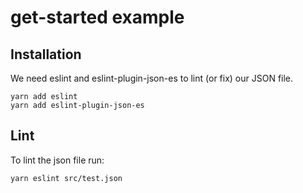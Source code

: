
# get-started example

## Installation

We need eslint and eslint-plugin-json-es to lint (or fix) our JSON file.

```
yarn add eslint
yarn add eslint-plugin-json-es
```

## Lint

To lint the json file run:

```
yarn eslint src/test.json
```
